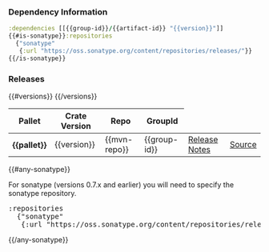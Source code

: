 ### Dependency Information

```clj
:dependencies [[{{group-id}}/{{artifact-id}} "{{version}}"]]
{{#is-sonatype}}:repositories
  {"sonatype"
   {:url "https://oss.sonatype.org/content/repositories/releases/"}}
{{/is-sonatype}}
```

### Releases

<table>
<thead>
  <tr><th>Pallet</th><th>Crate Version</th><th>Repo</th><th>GroupId</th></tr>
</thead>
<tbody>
{{#versions}}
  <tr>
    <th>{{pallet}}</th>
    <td>{{version}}</td>
    <td>{{mvn-repo}}</td>
    <td>{{group-id}}</td>
    <td><a href='{{git-repo}}/blob/{{tag-prefix}}{{version}}/ReleaseNotes.md'>Release Notes</a></td>
    <td><a href='{{git-repo}}/blob/{{tag-prefix}}{{version}}/{{path}}'>Source</a></td>
  </tr>
{{/versions}}
</tbody>
</table>
{{#any-sonatype}}

For sonatype (versions 0.7.x and earlier) you will need to specify the sonatype
repository.

<pre>
:repositories
  {"sonatype"
   {:url "https://oss.sonatype.org/content/repositories/releases/"}}
</pre>
{{/any-sonatype}}
